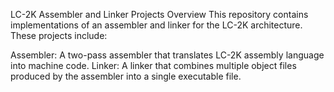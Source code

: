 LC-2K Assembler and Linker Projects
Overview
This repository contains implementations of an assembler and linker for the LC-2K architecture. These projects include:

Assembler: A two-pass assembler that translates LC-2K assembly language into machine code.
Linker: A linker that combines multiple object files produced by the assembler into a single executable file.
